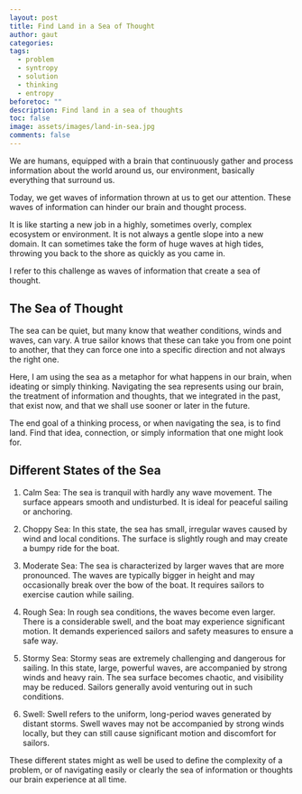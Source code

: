 ```yaml
---
layout: post
title: Find Land in a Sea of Thought
author: gaut
categories: 
tags:
  - problem
  - syntropy
  - solution
  - thinking
  - entropy
beforetoc: ""
description: Find land in a sea of thoughts
toc: false
image: assets/images/land-in-sea.jpg
comments: false
---
```

We are humans, equipped with a brain that continuously gather and process information about the world around us, our environment, basically everything that surround us.

Today, we get waves of information thrown at us to get our attention. These waves of information can hinder our brain and thought process.

It is like starting a new job in a highly, sometimes overly, complex ecosystem or environment. It is not always a gentle slope into a new domain. It can sometimes take the form of huge waves at high tides, throwing you back to the shore as quickly as you came in.

I refer to this challenge as waves of information that create a sea of thought.

## The Sea of Thought

The sea can be quiet, but many know that weather conditions, winds and waves, can vary. A true sailor knows that these can take you from one point to another, that they can force one into a specific direction and not always the right one.

Here, I am using the sea as a metaphor for what happens in our brain, when ideating or simply thinking. Navigating the sea represents using our brain, the treatment of information and thoughts, that we integrated in the past, that exist now, and that we shall use sooner or later in the future.

The end goal of a thinking process, or when navigating the sea, is to find land. Find that idea, connection, or simply information that one might look for.

## Different States of the Sea

1. Calm Sea: The sea is tranquil with hardly any wave movement. The surface appears smooth and undisturbed. It is ideal for peaceful sailing or anchoring.

2. Choppy Sea: In this state, the sea has small, irregular waves caused by wind and local conditions. The surface is slightly rough and may create a bumpy ride for the boat.

3. Moderate Sea: The sea is characterized by larger waves that are more pronounced. The waves are typically bigger in height and may occasionally break over the bow of the boat. It requires sailors to exercise caution while sailing.

4. Rough Sea: In rough sea conditions, the waves become even larger. There is a considerable swell, and the boat may experience significant motion. It demands experienced sailors and safety measures to ensure a safe way.

5. Stormy Sea: Stormy seas are extremely challenging and dangerous for sailing. In this state, large, powerful waves, are accompanied by strong winds and heavy rain. The sea surface becomes chaotic, and visibility may be reduced. Sailors generally avoid venturing out in such conditions.

6. Swell: Swell refers to the uniform, long-period waves generated by distant storms. Swell waves may not be accompanied by strong winds locally, but they can still cause significant motion and discomfort for sailors.

These different states might as well be used to define the complexity of a problem, or of navigating easily or clearly the sea of information or thoughts our brain experience at all time.

<!--
## Navigating the Sea

Writing express the process or the way to go from one point to another, one island to another.

In a storm, strong winds and high waves can cause leeway, or worse, make your boat keel over. 

I sometimes find myself drowning in things. I most certainly need a thinking tool.

It's good to have a boat to navigate the sea. But it's better to have a map and compass.


## Finding Land

Without an anchor, your ship can drift away.

-->


<!-- Photo de Fabian Wiktor: https://www.pexels.com/fr-fr/photo/bord-de-mer-994605/ -->


